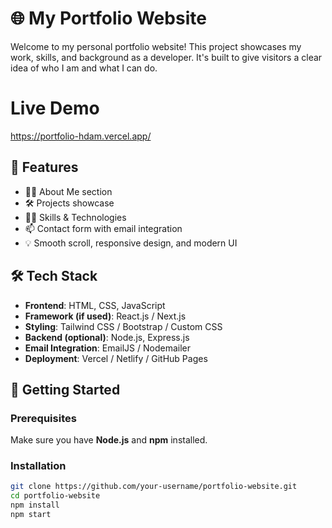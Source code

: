 # 🌐 My Portfolio Website

Welcome to my personal portfolio website! This project showcases my work, skills, and background as a developer. It's built to give visitors a clear idea of who I am and what I can do.
# Live Demo
https://portfolio-hdam.vercel.app/

## 📁 Features

- 🧑‍💼 About Me section  
- 🛠️ Projects showcase  
- 🧑‍💻 Skills & Technologies  
- 📫 Contact form with email integration  
- 💡 Smooth scroll, responsive design, and modern UI  

## 🛠️ Tech Stack

- **Frontend**: HTML, CSS, JavaScript  
- **Framework (if used)**: React.js / Next.js  
- **Styling**: Tailwind CSS / Bootstrap / Custom CSS  
- **Backend (optional)**: Node.js, Express.js  
- **Email Integration**: EmailJS / Nodemailer  
- **Deployment**: Vercel / Netlify / GitHub Pages

## 🚀 Getting Started

### Prerequisites

Make sure you have **Node.js** and **npm** installed.

### Installation

```bash
git clone https://github.com/your-username/portfolio-website.git
cd portfolio-website
npm install
npm start
